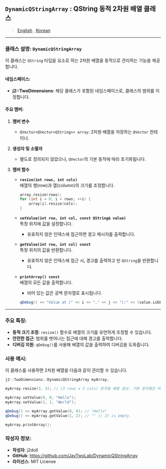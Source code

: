 ## `DynamicQStringArray` : QString 동적 2차원 배열 클래스

> [English](README.md) , [Korean](README.ko.md)

---

### 클래스 설명: `DynamicQStringArray`
이 클래스는 `QString` 타입을 요소로 하는 2차원 배열을 동적으로 관리하는 기능을 제공합니다.

#### 네임스페이스:
- **j2::TwoDimensions**: 해당 클래스가 포함된 네임스페이스로, 클래스의 범위를 지정합니다.

#### 주요 멤버:
1. **멤버 변수**
   - `QVector<QVector<QString>> array`: 2차원 배열을 저장하는 `QVector` 컨테이너.

2. **생성자 및 소멸자**
   - 별도로 정의되지 않았으나, `QVector`의 기본 동작에 따라 초기화됩니다.

3. **멤버 함수**
   - **`resize(int rows, int cols)`**  
     배열의 행(row)과 열(column)의 크기를 조정합니다.
     ```cpp
     array.resize(rows);
     for (int i = 0; i < rows; ++i) {
         array[i].resize(cols);
     }
     ```

   - **`setValue(int row, int col, const QString& value)`**  
     특정 위치에 값을 설정합니다.  
     - 유효하지 않은 인덱스에 접근하면 경고 메시지를 출력합니다.

   - **`getValue(int row, int col) const`**  
     특정 위치의 값을 반환합니다.  
     - 유효하지 않은 인덱스에 접근 시, 경고를 출력하고 빈 `QString`을 반환합니다.

   - **`printArray() const`**  
     배열의 모든 값을 출력합니다.  
     - 비어 있는 값은 공백 문자열로 표시됩니다.
     ```cpp
     qDebug() << "Value at (" << i << "," << j << "):" << (value.isEmpty() ? "" : value);
     ```

---

### 주요 특징:
- **동적 크기 조정**: `resize()` 함수로 배열의 크기를 유연하게 조정할 수 있습니다.
- **안전한 접근**: 범위를 벗어나는 접근에 대해 경고를 출력합니다.
- **디버깅 지원**: `qDebug()`를 사용해 배열의 값을 출력하여 디버깅을 도와줍니다.

### 사용 예시:
이 클래스를 사용하면 2차원 배열을 다음과 같이 관리할 수 있습니다.
```cpp
j2::TwoDimensions::DynamicQStringArray myArray;

myArray.resize(3, 3); // (3 rows x 3 cols) 문자열 배열 생성. 기본 문자열은 비어 있음.

myArray.setValue(0, 0, "Hello");
myArray.setValue(1, 1, "World");

qDebug() << myArray.getValue(0, 0); // "Hello"
qDebug() << myArray.getValue(1, 2); // "" // It is empty.

myArray.printArray();
```

### 작성자 정보:
- **작성자**: j2doll  
- **GitHub**: https://github.com/JayTwoLab/DynamicQStringArray
- **라이선스**: MIT License  

